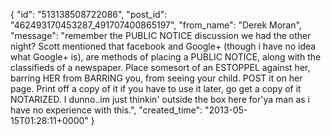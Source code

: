  {
   "id": "513138508722086",
   "post_id": "462493170453287_491707400865197",
   "from_name": "Derek Moran",
   "message": "remember the PUBLIC NOTICE discussion we had the other night? Scott mentioned that facebook and Google+ (though i have no idea what Google+ is), are methods of placing a PUBLIC NOTICE, along with the classifieds of a newspaper. Place somesort of an ESTOPPEL against her, barring HER from BARRING you, from seeing your child. POST it on her page. Print off a copy of it if you have to use it later, go get a copy of it NOTARIZED. I dunno..im just thinkin' outside the box here for'ya man as i have no experience with this.",
   "created_time": "2013-05-15T01:28:11+0000"
 }
